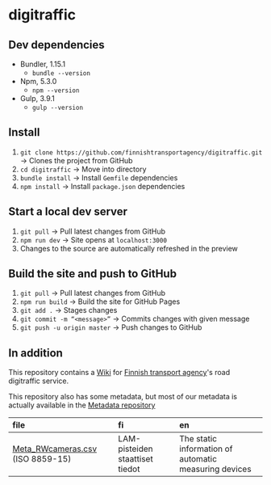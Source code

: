 # digitraffic

## Dev dependencies
* Bundler, 1.15.1
    * `bundle --version`
* Npm, 5.3.0
    * `npm --version`
* Gulp, 3.9.1
    * `gulp --version`

## Install
1. `git clone https://github.com/finnishtransportagency/digitraffic.git` -> Clones the project from GitHub
2. `cd digitraffic` -> Move into directory
3. `bundle install` -> Install `Gemfile` dependencies
4. `npm install` -> Install `package.json` dependencies

## Start a local dev server
1. `git pull` -> Pull latest changes from GitHub
2. `npm run dev` -> Site opens at `localhost:3000`
3. Changes to the source are automatically refreshed in the preview

## Build the site and push to GitHub
1. `git pull` -> Pull latest changes from GitHub
2. `npm run build` -> Build the site for GitHub Pages
3. `git add .` -> Stages changes
4. `git commit -m “<message>”` -> Commits changes with given message
5. `git push -u origin master` -> Push changes to GitHub

## In addition

This repository contains a [Wiki](https://github.com/finnishtransportagency/digitraffic/wiki) for [Finnish transport agency](http://www.fta.fi)'s road digitraffic service. 

This repository also has some metadata, but most of our metadata is actually available in the [Metadata repository](https://github.com/finnishtransportagency/metadata)

|file |fi |en |
|:-----|:---|:---|
|[Meta\_RWcameras.csv][Meta_RWcameras.csv] (ISO 8859-15)|LAM-pisteiden staattiset tiedot|The static information of automatic measuring devices|

[Meta_RWcameras.csv]: metadata/Meta_RWcameras.csv